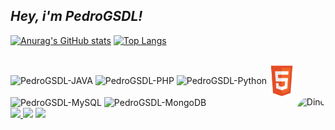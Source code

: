 ## <i><b>Hey, i'm PedroGSDL!</b></i>
[![Anurag's GitHub stats](https://github-readme-stats.vercel.app/api?username=PedroGSDL&show_icons=true&theme=radical)](https://github.com/anuraghazra/github-readme-stats)
[![Top Langs](https://github-readme-stats.vercel.app/api/top-langs/?username=PedroGSDL&layout=compact&show_icons=true&theme=radical)](https://github.com/anuraghazra/github-readme-stats)
<div style="display: inline_block"><br>
  <img align="center" alt="PedroGSDL-JAVA" height="50" width="40" src="https://cdn.jsdelivr.net/gh/devicons/devicon/icons/java/java-original-wordmark.svg">
  <img align="center" alt="PedroGSDL-PHP" height="50" width="40" src="https://cdn.jsdelivr.net/gh/devicons/devicon/icons/php/php-plain.svg" >
   <img align="center" alt="PedroGSDL-Python" height="50" width="40" src="https://cdn.jsdelivr.net/gh/devicons/devicon/icons/python/python-original-wordmark.svg">
  <img align="center" alt="PedroGSDL-html5" height="50" width="40" src="https://raw.githubusercontent.com/devicons/devicon/master/icons/html5/html5-original.svg">
  <img align="center" alt="PedroGSDL-MySQL" height="50" width="40" src="https://cdn.jsdelivr.net/gh/devicons/devicon/icons/mysql/mysql-plain-wordmark.svg">
  <img align="center" alt="PedroGSDL-MongoDB" height="50" width="40" src="https://cdn.jsdelivr.net/gh/devicons/devicon/icons/mongodb/mongodb-plain-wordmark.svg">
  

 <img align="right" alt="Dino" height="150" style="border-radius:50px;" img src="https://user-images.githubusercontent.com/116593548/222244532-dfbbc9f6-14ab-462b-b86a-975918273bf6.gif" autoplay loop>
</div>
 
<div> 
<a href = "mailto:pedrogabrielsdlima@gmail.com"><img src="https://img.shields.io/badge/-Gmail-%23333?style=for-the-badge&logo=gmail&logoColor=white" target="_blank">
  <a href="https://instagram.com/pqpredo" target="_blank"><img src="https://img.shields.io/badge/-Instagram-%23E4405F?style=for-the-badge&logo=instagram&logoColor=white" target="_blank"></a>
</a>
  <a href="https://linkedin.com/in/pedro-gabriel-santos-de-lima-8b9886170" target="_blank"><img src="https://img.shields.io/badge/-LinkedIn-%230077B5?style=for-the-badge&logo=linkedin&logoColor=white" target="_blank"></a> 
  
</div>

<!---
PedroGSDL/PedroGSDL is a ✨ special ✨ repository because its `README.md` (this file) appears on your GitHub profile.
You can click the Preview link to take a look at your changes.
--->
